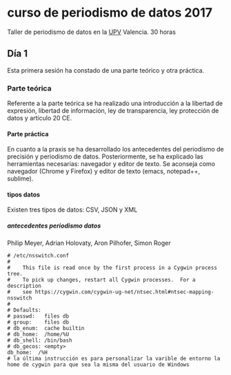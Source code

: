 # curso de periodismo de datos 2017
Taller de periodismo de datos en la [UPV](https//http://www.upv.es/) Valencia. 30 horas
## Día 1
Esta primera sesión ha constado de una parte teórico y otra práctica. 
### Parte teórica
Referente a la parte teórica se ha realizado una introducción a la libertad de expresión, libertad de información, ley de transparencia, ley protección de datos y artículo 20 CE.
#### Parte práctica
En cuanto a la praxis se ha desarrollado los antecedentes del periodismo de precisión y periodismo de datos. Posteriormente, se ha explicado las herramientas necesarias: navegador y editor de texto. Se aconseja como navegador (Chrome y Firefox) y editor de texto (emacs, notepad++, sublime). 
#### tipos datos
Existen tres tipos de datos: CSV, JSON y XML
##### antecedentes periodismo datos
Philip Meyer, Adrian Holovaty, Aron Pilhofer, Simon Roger
```
# /etc/nsswitch.conf
#
#    This file is read once by the first process in a Cygwin process tree.
#    To pick up changes, restart all Cygwin processes.  For a description
#    see https://cygwin.com/cygwin-ug-net/ntsec.html#ntsec-mapping-nsswitch
#
# Defaults:
# passwd:   files db
# group:    files db
# db_enum:  cache builtin
# db_home:  /home/%U
# db_shell: /bin/bash
# db_gecos: <empty>
db_home:  /%H
# la última instrucción es para personalizar la varible de entorno la home de cygwin para que sea la misma del usuario de Windows
```
